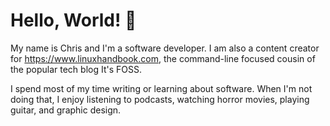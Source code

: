 # Hello, World! 👋

My name is Chris and I'm a software developer. I am also a content creator for https://www.linuxhandbook.com, the command-line focused cousin of the popular tech blog It's FOSS. 

I spend most of my time writing or learning about software. When I'm not doing that, I enjoy listening to podcasts, watching horror movies, playing guitar, and graphic design. 
